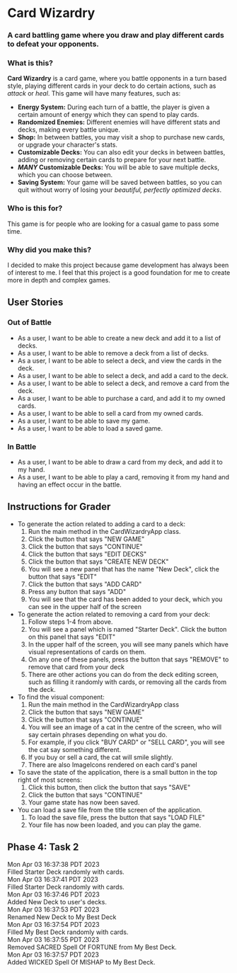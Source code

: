 # Card Wizardry

### A card battling game where you draw and play different cards to defeat your opponents.

### What is this?

**Card Wizardry** is a card game, where you battle opponents in a turn based style, playing
different cards in your deck to do certain actions, such as *attack* or *heal*. This game will have
many features, such as:
- **Energy System:** During each turn of a battle, the player is given a certain amount of energy 
which they can spend to play cards.
- **Randomized Enemies:** Different enemies will have different stats and decks, making every battle
unique. 
- **Shop:** In between battles, you may visit a shop to purchase new cards, or upgrade your character's
stats.
- **Customizable Decks:** You can also edit your decks in between battles, adding or removing certain 
cards to prepare for your next battle. 
- ***MANY* Customizable Decks:** You will be able to save multiple decks, which you can choose between.
- **Saving System:** Your game will be saved between battles, so you can quit without worry of losing
your *beautiful, perfectly optimized decks*.

### Who is this for?

This game is for people who are looking for a casual game to pass some time.

### Why did you make this?

I decided to make this project because game development has always been of interest to me. I feel that
this project is a good foundation for me to create more in depth and complex games.

## User Stories

### Out of Battle

- As a user, I want to be able to create a new deck and add it to a list of decks. 
- As a user, I want to be able to remove a deck from a list of decks.
- As a user, I want to be able to select a deck, and view the cards in the deck.
- As a user, I want to be able to select a deck, and add a card to the deck. 
- As a user, I want to be able to select a deck, and remove a card from the deck.
- As a user, I want to be able to purchase a card, and add it to my owned cards. 
- As a user, I want to be able to sell a card from my owned cards.
- As a user, I want to be able to save my game. 
- As a user, I want to be able to load a saved game. 

### In Battle

- As a user, I want to be able to draw a card from my deck, and add it to my hand. 
- As a user, I want to be able to play a card, removing it from my hand and having an effect occur
in the battle.


## Instructions for Grader

- To generate the action related to adding a card to a deck:
  1. Run the main method in the CardWizardryApp class.
  2. Click the button that says "NEW GAME"
  3. Click the button that says "CONTINUE"
  4. Click the button that says "EDIT DECKS"
  5. Click the button that says "CREATE NEW DECK"
  6. You will see a new panel that has the name "New Deck", click the button that says "EDIT"
  7. Click the button that says "ADD CARD"
  8. Press any button that says "ADD"
  9. You will see that the card has been added to your deck, which you can see in the upper half of the screen
- To generate the action related to removing a card from your deck:
  1. Follow steps 1-4 from above. 
  2. You will see a panel which is named "Starter Deck". Click the button on this panel that says "EDIT"
  3. In the upper half of the screen, you will see many panels which have visual representations of cards on them. 
  4. On any one of these panels, press the button that says "REMOVE" to remove that card from your deck
  5. There are other actions you can do from the deck editing screen, such as filling it randomly with cards, or removing all the cards from the deck.
- To find the visual component:
  1. Run the main method in the CardWizardryApp class
  2. Click the button that says "NEW GAME"
  3. Click the button that says "CONTINUE"
  4. You will see an image of a cat in the centre of the screen, who will say certain phrases depending on what you do.
  5. For example, if you click "BUY CARD" or "SELL CARD", you will see the cat say something different.
  6. If you buy or sell a card, the cat will smile slightly.
  7. There are also ImageIcons rendered on each card's panel
- To save the state of the application, there is a small button in the top right of most screens:
  1. Click this button, then click the button that says "SAVE"
  2. Click the button that says "CONTINUE"
  3. Your game state has now been saved.
- You can load a save file from the title screen of the application.
  1. To load the save file, press the button that says "LOAD FILE"
  2. Your file has now been loaded, and you can play the game.

## Phase 4: Task 2

Mon Apr 03 16:37:38 PDT 2023 <br />
Filled Starter Deck randomly with cards. <br />
Mon Apr 03 16:37:41 PDT 2023 <br />
Filled Starter Deck randomly with cards. <br />
Mon Apr 03 16:37:46 PDT 2023 <br />
Added New Deck to user's decks. <br /> 
Mon Apr 03 16:37:53 PDT 2023 <br />
Renamed New Deck to My Best Deck <br />
Mon Apr 03 16:37:54 PDT 2023 <br />
Filled My Best Deck randomly with cards. <br />
Mon Apr 03 16:37:55 PDT 2023 <br />
Removed SACRED Spell Of FORTUNE from My Best Deck. <br />
Mon Apr 03 16:37:57 PDT 2023 <br />
Added WICKED Spell Of MISHAP to My Best Deck.
